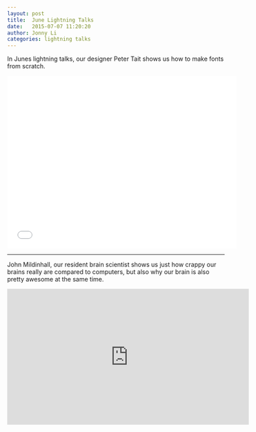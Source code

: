 ```yaml
---
layout: post
title:  June Lightning Talks
date:   2015-07-07 11:20:20
author: Jonny Li
categories: lightning talks
---
```

In Junes lightning talks, our designer Peter Tait shows us how to make fonts from scratch. 

<div class="video"><iframe width="532" height="400" src="//www.youtube.com/embed/p703PKE6vKI" frameborder="0" allowfullscreen="allowfullscreen"></iframe></div>

---

John Mildinhall, our resident brain scientist shows us just how crappy our brains really are compared to computers, but also why our brain is also pretty awesome at the same time.

<div class="video"><iframe width="560" height="315" src="https://www.youtube.com/embed/9ZuIlEfgmc4" frameborder="0" allowfullscreen="allowfullscreen"></iframe></div>